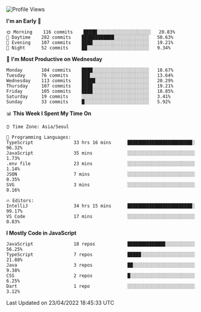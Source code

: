 <!--START_SECTION:waka-->
![Profile Views](http://img.shields.io/badge/Profile%20Views-0-blue)

**I'm an Early 🐤** 

```text
🌞 Morning    116 commits    █████░░░░░░░░░░░░░░░░░░░░   20.83% 
🌆 Daytime    282 commits    ████████████░░░░░░░░░░░░░   50.63% 
🌃 Evening    107 commits    ████░░░░░░░░░░░░░░░░░░░░░   19.21% 
🌙 Night      52 commits     ██░░░░░░░░░░░░░░░░░░░░░░░   9.34%

```
📅 **I'm Most Productive on Wednesday** 

```text
Monday       104 commits    ████░░░░░░░░░░░░░░░░░░░░░   18.67% 
Tuesday      76 commits     ███░░░░░░░░░░░░░░░░░░░░░░   13.64% 
Wednesday    113 commits    █████░░░░░░░░░░░░░░░░░░░░   20.29% 
Thursday     107 commits    ████░░░░░░░░░░░░░░░░░░░░░   19.21% 
Friday       105 commits    ████░░░░░░░░░░░░░░░░░░░░░   18.85% 
Saturday     19 commits     ░░░░░░░░░░░░░░░░░░░░░░░░░   3.41% 
Sunday       33 commits     █░░░░░░░░░░░░░░░░░░░░░░░░   5.92%

```


📊 **This Week I Spent My Time On** 

```text
⌚︎ Time Zone: Asia/Seoul

💬 Programming Languages: 
TypeScript               33 hrs 16 mins      ████████████████████████░   96.32% 
JavaScript               35 mins             ░░░░░░░░░░░░░░░░░░░░░░░░░   1.73% 
.env file                23 mins             ░░░░░░░░░░░░░░░░░░░░░░░░░   1.14% 
JSON                     7 mins              ░░░░░░░░░░░░░░░░░░░░░░░░░   0.35% 
SVG                      3 mins              ░░░░░░░░░░░░░░░░░░░░░░░░░   0.16%

🔥 Editors: 
IntelliJ                 34 hrs 15 mins      ████████████████████████░   99.17% 
VS Code                  17 mins             ░░░░░░░░░░░░░░░░░░░░░░░░░   0.83%

```

**I Mostly Code in JavaScript** 

```text
JavaScript               18 repos            ██████████████░░░░░░░░░░░   56.25% 
TypeScript               7 repos             █████░░░░░░░░░░░░░░░░░░░░   21.88% 
Java                     3 repos             ██░░░░░░░░░░░░░░░░░░░░░░░   9.38% 
CSS                      2 repos             █░░░░░░░░░░░░░░░░░░░░░░░░   6.25% 
Dart                     1 repo              ░░░░░░░░░░░░░░░░░░░░░░░░░   3.12%

```



 Last Updated on 23/04/2022 18:45:33 UTC
<!--END_SECTION:waka-->
